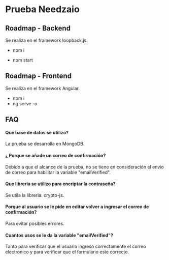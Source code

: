 
# Prueba Needzaio

## Roadmap - Backend
Se realiza en el framework loopback.js.

- npm i

- npm start

## Roadmap - Frontend
Se realiza en el framework Angular.

- npm i
- ng serve -o
    
## FAQ

#### Que base de datos se utilizo?

La prueba se desarrolla en MongoDB.

#### ¿ Porque se añade un correo de confirmación?

Debido a que el alcance de la prueba, no se tiene en consideración el envio de correo para habilitar la variable "emailVerified".

#### Que libreria se utilizo para encriptar la contraseña?

Se utila la libreria: crypto-js.

#### Porque al usuario se le pide en editar volver a ingresar el correo de confirmación?

Para evitar posibles errores.

#### Cuantos usos se le da la variable "emailVerified"?

Tanto para verificar que el usuario ingreso correctamente el correo electronico y para verificar que el formulario este correcto.



